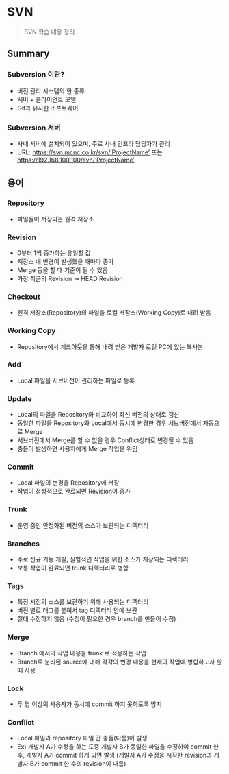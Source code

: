 # SVN
> SVN 학습 내용 정리

## Summary

### Subversion 이란?
 - 버전 관리 시스템의 한 종류
 - 서버 + 클라이언트 모델
 - Git과 유사한 소프트웨어

### Subversion 서버
 - 사내 서버에 설치되어 있으며, 주로 사내 인프라 담당자가 관리
 - URL: https://svn.mcnc.co.kr/svn/’ProjectName’ 또는 https://192.168.100.100/svn/’ProjectName’

## 용어

### Repository
 - 파일들이 저장되는 원격 저장소

### Revision
 - 0부터 1씩 증가하는 유일할 값
 - 저장소 내 변경이 발생했을 때마다 증가
 - Merge 등을 할 때 기준이 될 수 있음
 - 가장 최근의 Revision -> HEAD Revision

### Checkout
 - 원격 저장소(Repository)의 파일을 로컬 저장소(Working Copy)로 내려 받음

### Working Copy
 - Repository에서 체크아웃을 통해 내려 받은 개발자 로컬 PC에 있는 복사본

### Add
 - Local 파일을 서브버전이 관리하는 파일로 등록

### Update
 - Local의 파일을 Repository와 비교하여 최신 버전의 상태로 갱신
 - 동일한 파일을 Repository와 Local에서 동시에 변경한 경우 서브버전에서 자동으로 Merge
 - 서브버전에서 Merge를 할 수 없을 경우 Conflict상태로 변경될 수 있음
 - 충돌이 발생하면 사용자에게 Merge 작업을 위임

### Commit
 - Local 파일의 변경을 Repository에 저장
 - 작업이 정상적으로 완료되면 Revision이 증가

### Trunk
 - 운영 중인 안정화된 버전의 소스가 보관되는 디렉터리

### Branches
 - 주로 신규 기능 개발, 실험적인 작업을 위한 소스가 저장되는 디렉터리
 - 보통 작업이 완료되면 trunk 디렉터리로 병합

### Tags
 - 특정 시점의 소스를 보관하기 위해 사용되는 디렉터리
 - 버전 별로 태그를 붙여서 tag 디렉터리 안에 보관
 - 절대 수정하지 않음 (수정이 필요한 경우 branch를 만들어 수정)

### Merge
 - Branch 에서의 작업 내용을 trunk 로 적용하는 작업
 - Branch로 분리된 source에 대해 각각의 변경 내용을 현재의 작업에 병합하고자 할 때 사용

### Lock
 - 두 명 이상의 사용자가 동시에 commit 하지 못하도록 방지

### Conflict
 - Local 파일과 repository 파일 간 충돌(다름)이 발생
 - Ex) 개발자 A가 수정을 하는 도중 개발자 B가 동일한 파일을 수정하여 commit 한 후, 개발자 A가 commit 하게 되면 발생
(개발자 A가 수정을 시작한 revision과 개발자 B가 commit 한 후의 revision이 다름)